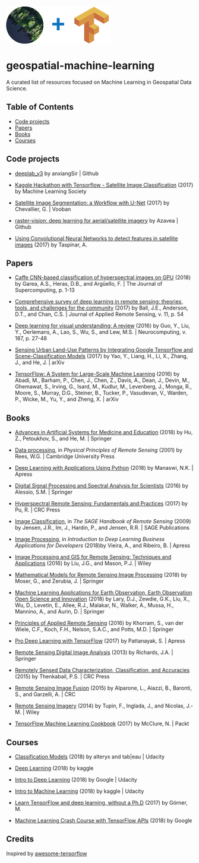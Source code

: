 ![](./img/deepVector_GeospatialMachineLearning_2018_banner02_100.png)
# geospatial-machine-learning

A curated list of resources focused on Machine Learning in Geospatial Data Science.



## Table of Contents

* [Code projects](#code-projects)
* [Papers](#papers)
* [Books](#books)
* [Courses](#courses)

## Code projects

* [deeplab_v3](https://github.com/anxiangSir/deeplab_v3) by anxiangSir | Github

* [Kaggle Hackathon with Tensorflow - Satellite Image Classification](https://www.meetup.com/machine-learning-society-sd/events/236876160/) (2017) by Machine Learning Society

* [Satellite Image Segmentation: a Workflow with U-Net](https://vooban.com/en/tips-articles-geek-stuff/satellite-image-segmentation-workflow-with-u-net/) (2017) by Chevallier, G. | Vooban

* [raster-vision: deep learning for aerial/satellite imagery](https://github.com/azavea/raster-vision) by Azavea | Github

* [Using Convolutional Neural Networks to detect features in satellite images](http://ataspinar.com/2017/12/04/using-convolutional-neural-networks-to-detect-features-in-sattelite-images/) (2017) by Taspinar, A.

## Papers

* [Caffe CNN-based classification of hyperspectral images on GPU](http://dx.doi.org/10.1007/s11227-018-2300-2) (2018) by Garea, A.S., Heras, D.B., and Argüello, F. | The Journal of Supercomputing, p. 1-13

* [Comprehensive survey of deep learning in remote sensing: theories, tools, and challenges for the community](http://dx.doi.org/10.1117/1.JRS.11.042609) (2017) by Ball, J.E., Anderson, D.T., and Chan, C.S. | Journal of Applied Remote Sensing, v. 11, p. 54

* [Deep learning for visual understanding: A review](http://dx.doi.org/10.1016/j.neucom.2015.09.116) (2016) by Guo, Y., Liu, Y., Oerlemans, A., Lao, S., Wu, S., and Lew, M.S. | Neurocomputing, v. 187, p. 27-48

* [Sensing Urban Land-Use Patterns by Integrating Google Tensorflow and Scene-Classification Models](https://arxiv.org/abs/1708.01580) (2017) by Yao, Y., Liang, H., Li, X., Zhang, J., and He, J. | arXiv

* [TensorFlow: A System for Large-Scale Machine Learning](http://arxiv.org/abs/1605.08695) (2016) by Abadi, M., Barham, P., Chen, J., Chen, Z., Davis, A., Dean, J., Devin, M., Ghemawat, S., Irving, G., Isard, M., Kudlur, M., Levenberg, J., Monga, R., Moore, S., Murray, D.G., Steiner, B., Tucker, P., Vasudevan, V., Warden, P., Wicke, M., Yu, Y., and Zheng, X. | arXiv

## Books

* [Advances in Artificial Systems for Medicine and Education](http://dx.doi.org/10.1007/978-3-319-67349-3) (2018) by Hu, Z., Petoukhov, S., and He, M. | Springer

* [Data processing](http://www.cambridge.org/9780521669481), in *Physical Principles of Remote Sensing* (2001) by Rees, W.G. | Cambridge University Press

* [Deep Learning with Applications Using Python](http://www.apress.com/9781484235157) (2018) by Manaswi, N.K. | Apress

* [Digital Signal Processing and Spectral Analysis for Scientists](http://dx.doi.org/10.1007/978-3-319-25468-5) (2016) by Alessio, S.M. | Springer

* [Hyperspectral Remote Sensing: Fundamentals and Practices](https://www.crcpress.com/9781138747173) (2017) by Pu, R. | CRC Press

* [Image Classification](http://dx.doi.org/10.4135/9780857021052), in *The SAGE Handbook of Remote Sensing* (2009) by Jensen, J.R., Im, J., Hardin, P., and Jensen, R.R. | SAGE Publications

* [Image Processing](http://dx.doi.org/10.1007/978-1-4842-3453-2_4), in *Introduction to Deep Learning Business Applications for Developers* (2018)by Vieira, A., and Ribeiro, B. | Apress

* [Image Processing and GIS for Remote Sensing: Techniques and Applications](http://dx.doi.org/10.1002/9781118724194) (2016) by Liu, J.G., and Mason, P.J. | Wiley

* [Mathematical Models for Remote Sensing Image Processing](http://dx.doi.org/10.1007/978-3-319-66330-2) (2018) by Moser, G., and Zerubia, J. | Springer

* [Machine Learning Applications for Earth Observation, Earth Observation Open Science and Innovation](http://dx.doi.org/10.1007/978-3-319-65633-5_8) (2018) by Lary, D.J., Zewdie, G.K., Liu, X., Wu, D., Levetin, E., Allee, R.J., Malakar, N., Walker, A., Mussa, H., Mannino, A., and Aurin, D. | Springer

* [Principles of Applied Remote Sensing](http://dx.doi.org/10.1007/978-3-319-22560-9) (2016) by Khorram, S., van der Wiele, C.F., Koch, F.H., Nelson, S.A.C., and Potts, M.D. | Springer

* [Pro Deep Learning with TensorFlow](http://dx.doi.org/10.1007/978-1-4842-3096-1) (2017) by Pattanayak, S. | Apress

* [Remote Sensing Digital Image Analysis](http://dx.doi.org/10.1007/978-3-642-30062-2) (2013) by Richards, J.A. | Springer

* [Remotely Sensed Data Characterization, Classification, and Accuracies](https://www.crcpress.com/9781482217865) (2015) by Thenkabail, P.S. | CRC Press

* [Remote Sensing Image Fusion](https://www.crcpress.com/9781466587496) (2015) by Alparone, L., Aiazzi, B., Baronti, S., and Garzelli, A. | CRC

* [Remote Sensing Imagery](http://dx.doi.org/10.1002/9781118899106) (2014) by Tupin, F., Inglada, J., and Nicolas, J.-M. | Wiley

* [TensorFlow Machine Learning Cookbook](https://www.packtpub.com/big-data-and-business-intelligence/tensorflow-machine-learning-cookbook) (2017) by McClure, N. | Packt

## Courses

* [Classification Models](https://www.udacity.com/course/classification-models--ud978) (2018) by alteryx and tab|eau | Udacity

* [Deep Learning](https://www.kaggle.com/learn/deep-learning) (2018) by kaggle

* [Intro to Deep Learning](https://www.udacity.com/course/deep-learning--ud730) (2018) by Google | Udacity

* [Intro to Machine Learning](https://www.udacity.com/course/intro-to-machine-learning--ud120) (2018) by kaggle | Udacity

* [Learn TensorFlow and deep learning, without a Ph.D](https://cloud.google.com/blog/big-data/2017/01/learn-tensorflow-and-deep-learning-without-a-phd) (2017) by Görner, M.

* [Machine Learning Crash Course with TensorFlow APIs](https://developers.google.com/machine-learning/crash-course/) (2018) by Google

## Credits
Inspired by [awesome-tensorflow](https://github.com/jtoy/awesome-tensorflow)
